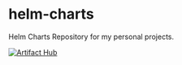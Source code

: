 # helm-charts
Helm Charts Repository for my personal projects.

[![Artifact Hub](https://img.shields.io/endpoint?url=https://artifacthub.io/badge/repository/sergiotocalini)](https://artifacthub.io/packages/search?repo=sergiotocalini)
